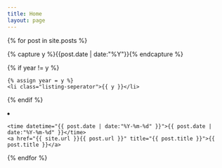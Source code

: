 ```yaml
---
title: Home
layout: page
---
```


{% for post in site.posts %}

  {% capture y %}{{post.date | date:"%Y"}}{% endcapture %}

  {% if year != y %}

``` 
{% assign year = y %}
<li class="listing-seperator">{{ y }}</li>
```

  {% endif %}

  <li class="listing-item">

``` 
<time datetime="{{ post.date | date:"%Y-%m-%d" }}">{{ post.date | date:"%Y-%m-%d" }}</time>
<a href="{{ site.url }}{{ post.url }}" title="{{ post.title }}">{{ post.title }}</a>
```

  </li>

{% endfor %}

</ul>
